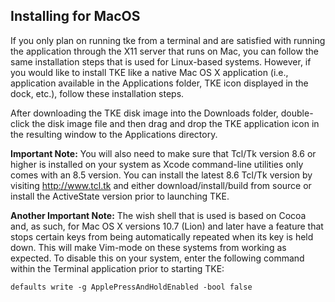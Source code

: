 ## Installing for MacOS

If you only plan on running tke from a terminal and are satisfied with running the application through the X11 server that runs on Mac, you can follow the same installation steps that is used for Linux-based systems.  However, if you would like to install TKE like a native Mac OS X application (i.e., application available in the Applications folder, TKE icon displayed in the dock, etc.), follow these installation steps.

After downloading the TKE disk image into the Downloads folder, double-click the disk image file and then drag and drop the TKE application icon in the resulting window to the Applications directory.

**Important Note:**
You will also need to make sure that Tcl/Tk version 8.6 or higher is installed on your system as Xcode command-line utilities only comes with an 8.5 version.  You can install the latest 8.6 Tcl/Tk version by visiting http://www.tcl.tk and either download/install/build from source or install the ActiveState version prior to launching TKE.

**Another Important Note:** The wish shell that is used is based on Cocoa and, as such, for Mac OS X versions 10.7 (Lion) and later have a feature that stops certain keys from being automatically repeated when its key is held down.  This will make Vim-mode on these systems from working as expected.  To disable this on your system, enter the following command within the Terminal application prior to starting TKE:

`defaults write -g ApplePressAndHoldEnabled -bool false`
